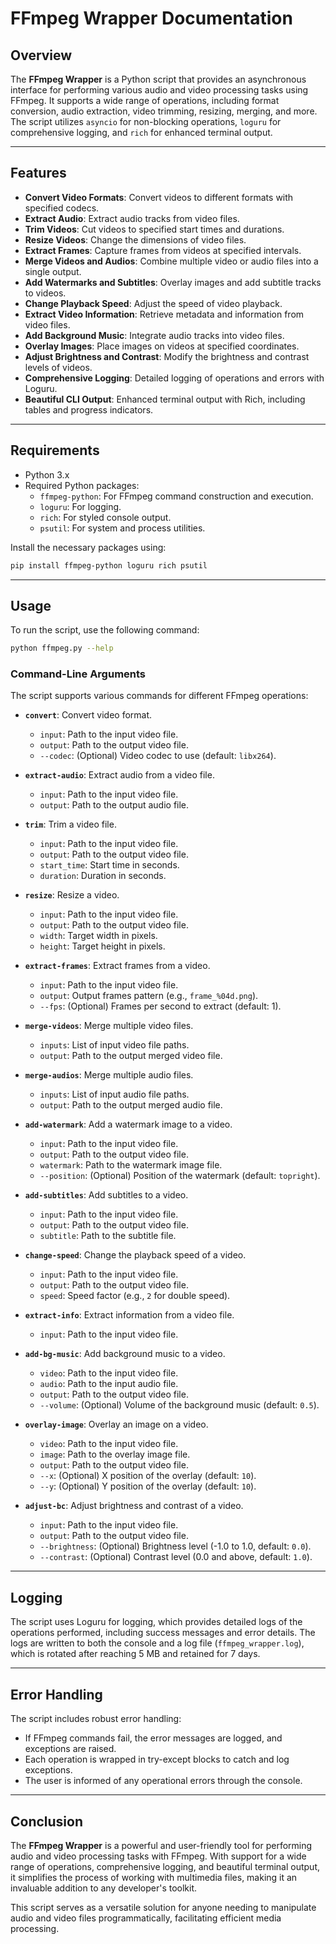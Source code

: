 # FFmpeg Wrapper Documentation

## Overview

The **FFmpeg Wrapper** is a Python script that provides an asynchronous interface for performing various audio and video processing tasks using FFmpeg. It supports a wide range of operations, including format conversion, audio extraction, video trimming, resizing, merging, and more. The script utilizes `asyncio` for non-blocking operations, `loguru` for comprehensive logging, and `rich` for enhanced terminal output.

---

## Features

- **Convert Video Formats**: Convert videos to different formats with specified codecs.
- **Extract Audio**: Extract audio tracks from video files.
- **Trim Videos**: Cut videos to specified start times and durations.
- **Resize Videos**: Change the dimensions of video files.
- **Extract Frames**: Capture frames from videos at specified intervals.
- **Merge Videos and Audios**: Combine multiple video or audio files into a single output.
- **Add Watermarks and Subtitles**: Overlay images and add subtitle tracks to videos.
- **Change Playback Speed**: Adjust the speed of video playback.
- **Extract Video Information**: Retrieve metadata and information from video files.
- **Add Background Music**: Integrate audio tracks into video files.
- **Overlay Images**: Place images on videos at specified coordinates.
- **Adjust Brightness and Contrast**: Modify the brightness and contrast levels of videos.
- **Comprehensive Logging**: Detailed logging of operations and errors with Loguru.
- **Beautiful CLI Output**: Enhanced terminal output with Rich, including tables and progress indicators.

---

## Requirements

- Python 3.x
- Required Python packages:
  - `ffmpeg-python`: For FFmpeg command construction and execution.
  - `loguru`: For logging.
  - `rich`: For styled console output.
  - `psutil`: For system and process utilities.

Install the necessary packages using:

```bash
pip install ffmpeg-python loguru rich psutil
```

---

## Usage

To run the script, use the following command:

```bash
python ffmpeg.py --help
```

### Command-Line Arguments

The script supports various commands for different FFmpeg operations:

- **`convert`**: Convert video format.

  - `input`: Path to the input video file.
  - `output`: Path to the output video file.
  - `--codec`: (Optional) Video codec to use (default: `libx264`).

- **`extract-audio`**: Extract audio from a video file.

  - `input`: Path to the input video file.
  - `output`: Path to the output audio file.

- **`trim`**: Trim a video file.

  - `input`: Path to the input video file.
  - `output`: Path to the output video file.
  - `start_time`: Start time in seconds.
  - `duration`: Duration in seconds.

- **`resize`**: Resize a video.

  - `input`: Path to the input video file.
  - `output`: Path to the output video file.
  - `width`: Target width in pixels.
  - `height`: Target height in pixels.

- **`extract-frames`**: Extract frames from a video.

  - `input`: Path to the input video file.
  - `output`: Output frames pattern (e.g., `frame_%04d.png`).
  - `--fps`: (Optional) Frames per second to extract (default: 1).

- **`merge-videos`**: Merge multiple video files.

  - `inputs`: List of input video file paths.
  - `output`: Path to the output merged video file.

- **`merge-audios`**: Merge multiple audio files.

  - `inputs`: List of input audio file paths.
  - `output`: Path to the output merged audio file.

- **`add-watermark`**: Add a watermark image to a video.

  - `input`: Path to the input video file.
  - `output`: Path to the output video file.
  - `watermark`: Path to the watermark image file.
  - `--position`: (Optional) Position of the watermark (default: `topright`).

- **`add-subtitles`**: Add subtitles to a video.

  - `input`: Path to the input video file.
  - `output`: Path to the output video file.
  - `subtitle`: Path to the subtitle file.

- **`change-speed`**: Change the playback speed of a video.

  - `input`: Path to the input video file.
  - `output`: Path to the output video file.
  - `speed`: Speed factor (e.g., `2` for double speed).

- **`extract-info`**: Extract information from a video file.

  - `input`: Path to the input video file.

- **`add-bg-music`**: Add background music to a video.

  - `video`: Path to the input video file.
  - `audio`: Path to the input audio file.
  - `output`: Path to the output video file.
  - `--volume`: (Optional) Volume of the background music (default: `0.5`).

- **`overlay-image`**: Overlay an image on a video.

  - `video`: Path to the input video file.
  - `image`: Path to the overlay image file.
  - `output`: Path to the output video file.
  - `--x`: (Optional) X position of the overlay (default: `10`).
  - `--y`: (Optional) Y position of the overlay (default: `10`).

- **`adjust-bc`**: Adjust brightness and contrast of a video.
  - `input`: Path to the input video file.
  - `output`: Path to the output video file.
  - `--brightness`: (Optional) Brightness level (-1.0 to 1.0, default: `0.0`).
  - `--contrast`: (Optional) Contrast level (0.0 and above, default: `1.0`).

---

## Logging

The script uses Loguru for logging, which provides detailed logs of the operations performed, including success messages and error details. The logs are written to both the console and a log file (`ffmpeg_wrapper.log`), which is rotated after reaching 5 MB and retained for 7 days.

---

## Error Handling

The script includes robust error handling:

- If FFmpeg commands fail, the error messages are logged, and exceptions are raised.
- Each operation is wrapped in try-except blocks to catch and log exceptions.
- The user is informed of any operational errors through the console.

---

## Conclusion

The **FFmpeg Wrapper** is a powerful and user-friendly tool for performing audio and video processing tasks with FFmpeg. With support for a wide range of operations, comprehensive logging, and beautiful terminal output, it simplifies the process of working with multimedia files, making it an invaluable addition to any developer's toolkit.

This script serves as a versatile solution for anyone needing to manipulate audio and video files programmatically, facilitating efficient media processing.

